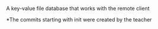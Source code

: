 A key-value file database that works with the remote client

*The commits starting with init were created by the teacher
